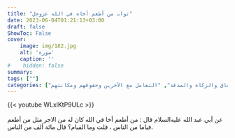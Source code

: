 ```yaml
---
title: "ثواب من أطعم أخاه في الله عزوجل"
date: 2023-06-04T01:21:13+03:00
draft: false
ShowToc: False
cover:
    image: img/182.jpg
    alt: 'صورة'
    caption: ''
#    hidden: false
summary: 
tags: [""]
categories: ["الإنفاق والزكاة والصدقة", "التعامل مع الآخرين وحقوقهم ومكانتهم"]
---
```

{{< youtube WLxlKtP9ULc >}}  
 <br>
عن أبي عبد الله عليه‌السلام قال : من أطعم أخا في
الله كان له من الاجر مثل من أطعم فياما من الناس ، قلت وما الفيام؟
قال مائة ألف من الناس.

